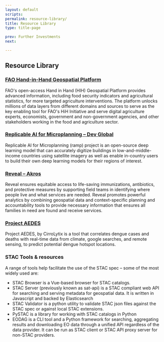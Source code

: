 ```yaml
---
layout: default
scripts:
permalink: resource-library/
title: Resource Library
type: title-page

prev: Further Investments
next: 

---
```

## Resource Library 

### [FAO Hand-in-Hand Geospatial Platform]( https://www.fao.org/hih-geospatial-platform/en/)

FAO's open-access Hand in Hand (HIH) Geospatial Platform provides advanced information, including food security indicators and agricultural statistics, for more targeted agriculture interventions. The platform unlocks millions of data layers from different domains and sources to serve as the key enabling tool for FAO's HiH Initiative and serve digital agriculture experts, economists, government and non-government agencies, and other stakeholders working in the food and agriculture sector.

### [Replicable AI for Microplanning – Dev Global](https://rampml.global/)

Replicable AI for Microplanning (ramp) project is an open-source deep learning model that can accurately digitize buildings in low-and-middle-income countries using satellite imagery as well as enable in-country users to build their own deep learning models for their regions of interest.

### [Reveal – Akros](https://revealprecision.com/use-cases/)

Reveal ensures equitable access to life-saving immunizations, antibiotics, and protective measures by supporting field teams in identifying where people live and what services are needed. Reveal promotes powerful analytics by combining geospatial data and context-specific planning and accountability tools to provide necessary information that ensures all families in need are found and receive services.

### [Project AEDES](https://aedesproject.org/)

Project AEDES, by CirroLytix is a tool that correlates dengue cases and deaths with real-time data from climate, google searches, and remote sensing, to predict potential dengue hotspot locations.

### STAC Tools & resources
A range of tools help facilitate the use of the STAC spec – some of the most widely used are:
- STAC Browser is a Vue-based browser for STAC catalogs.
- STAC Server (previously known as sat-api) is a STAC compliant web API for searching and serving metadata for geospatial data. It is written in Javascript and backed by Elasticsearch
- STAC Validator is a python utility to validate STAC json files against the STAC spec or against local STAC extensions.
- PySTAC is a library for working with STAC catalogs in Python
- EODAG is a CLI tool and a Python framework for searching, aggregating results and downloading EO data through a unified API regardless of the data provider. It can be run as STAC client or STAC API proxy server for non-STAC providers.